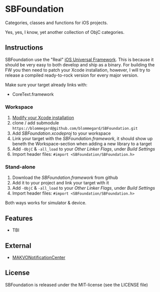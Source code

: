 # SBFoundation
Categories, classes and functions for iOS projects.

Yes, yes, I know, yet another collection of ObjC categories.
## Instructions
SBFoundation use the "Real" [iOS Universal Framework](https://github.com/kstenerud/iOS-Universal-Framework). This is because it should be very easy to both develop and ship as a binary. For building the FW you then need to patch your Xcode installation, however, I will try to release a compiled ready-to-rock version for every major version.

Make sure your target already links with:

* CoreText.framework

### Workspace
1. [Modify your Xcode installation](https://github.com/kstenerud/iOS-Universal-Framework)
2. clone / add submodule `https://blommegard@github.com/blommegard/SBFoundation.git`
3. Add *SBFoundation.xcodeproj* to your workspace
4. Link your target with the *SBFoundation.framework*, it should show up beneth the Workspace-section when adding a new library to a target
5. Add `-ObjC` & `-all_load` to your *Other Linker Flags*, under *Build Settings*
6. Import header files: `#import <SBFoundation/SBFoundation.h>`

### Stand-alone
1. Download the *SBFoundation.framework* from github
2. Add it to your project and link your target with it
3. Add `-ObjC` & `-all_load` to your *Other Linker Flags*, under *Build Settings*
4. Import header files: `#import <SBFoundation/SBFoundation.h>`

Both ways works for simulator & device.

## Features

* TBI

## External
* [MAKVONotificationCenter](https://github.com/mikeash/MAKVONotificationCenter)

## License
SBFoundation is released under the MIT-license (see the LICENSE file)
